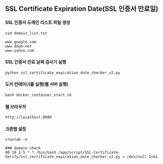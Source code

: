 ## SSL Certificate Expiration Date(SSL 인증서 만료일)

#### SSL 인증서 도메인 리스트 파일 생성
```
vim domain_list.txt
```
```
www.google.com
www.daum.net
www.yahoo.com
```

#### SSL 인증서 만료 날짜 검사기 실행
```
python ssl_certificate_expiration_date_checker_v2.py
```

#### 도커 컨테이너를 실행(웹 서버 실행)
```
bash docker_container_start.sh
```

#### 웹 브라우저
```
http://localhost:8080
```

#### 크론탭 설정
```
crontab -e
```
```
### domain check
00 10 1-5 * * /bin/bash /app/script/SSL-Certificate-Verify/ssl_certificate_expiration_date_checker_v2.py > /dev/null 2>&1
```
